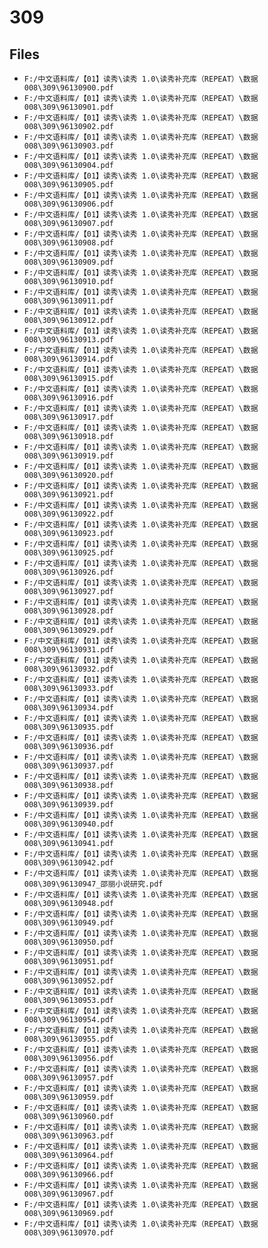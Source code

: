 # 309

## Files

- `F:/中文语料库/【01】读秀\读秀 1.0\读秀补充库（REPEAT）\数据008\309\96130900.pdf`
- `F:/中文语料库/【01】读秀\读秀 1.0\读秀补充库（REPEAT）\数据008\309\96130901.pdf`
- `F:/中文语料库/【01】读秀\读秀 1.0\读秀补充库（REPEAT）\数据008\309\96130902.pdf`
- `F:/中文语料库/【01】读秀\读秀 1.0\读秀补充库（REPEAT）\数据008\309\96130903.pdf`
- `F:/中文语料库/【01】读秀\读秀 1.0\读秀补充库（REPEAT）\数据008\309\96130904.pdf`
- `F:/中文语料库/【01】读秀\读秀 1.0\读秀补充库（REPEAT）\数据008\309\96130905.pdf`
- `F:/中文语料库/【01】读秀\读秀 1.0\读秀补充库（REPEAT）\数据008\309\96130906.pdf`
- `F:/中文语料库/【01】读秀\读秀 1.0\读秀补充库（REPEAT）\数据008\309\96130907.pdf`
- `F:/中文语料库/【01】读秀\读秀 1.0\读秀补充库（REPEAT）\数据008\309\96130908.pdf`
- `F:/中文语料库/【01】读秀\读秀 1.0\读秀补充库（REPEAT）\数据008\309\96130909.pdf`
- `F:/中文语料库/【01】读秀\读秀 1.0\读秀补充库（REPEAT）\数据008\309\96130910.pdf`
- `F:/中文语料库/【01】读秀\读秀 1.0\读秀补充库（REPEAT）\数据008\309\96130911.pdf`
- `F:/中文语料库/【01】读秀\读秀 1.0\读秀补充库（REPEAT）\数据008\309\96130912.pdf`
- `F:/中文语料库/【01】读秀\读秀 1.0\读秀补充库（REPEAT）\数据008\309\96130913.pdf`
- `F:/中文语料库/【01】读秀\读秀 1.0\读秀补充库（REPEAT）\数据008\309\96130914.pdf`
- `F:/中文语料库/【01】读秀\读秀 1.0\读秀补充库（REPEAT）\数据008\309\96130915.pdf`
- `F:/中文语料库/【01】读秀\读秀 1.0\读秀补充库（REPEAT）\数据008\309\96130916.pdf`
- `F:/中文语料库/【01】读秀\读秀 1.0\读秀补充库（REPEAT）\数据008\309\96130917.pdf`
- `F:/中文语料库/【01】读秀\读秀 1.0\读秀补充库（REPEAT）\数据008\309\96130918.pdf`
- `F:/中文语料库/【01】读秀\读秀 1.0\读秀补充库（REPEAT）\数据008\309\96130919.pdf`
- `F:/中文语料库/【01】读秀\读秀 1.0\读秀补充库（REPEAT）\数据008\309\96130920.pdf`
- `F:/中文语料库/【01】读秀\读秀 1.0\读秀补充库（REPEAT）\数据008\309\96130921.pdf`
- `F:/中文语料库/【01】读秀\读秀 1.0\读秀补充库（REPEAT）\数据008\309\96130922.pdf`
- `F:/中文语料库/【01】读秀\读秀 1.0\读秀补充库（REPEAT）\数据008\309\96130923.pdf`
- `F:/中文语料库/【01】读秀\读秀 1.0\读秀补充库（REPEAT）\数据008\309\96130925.pdf`
- `F:/中文语料库/【01】读秀\读秀 1.0\读秀补充库（REPEAT）\数据008\309\96130926.pdf`
- `F:/中文语料库/【01】读秀\读秀 1.0\读秀补充库（REPEAT）\数据008\309\96130927.pdf`
- `F:/中文语料库/【01】读秀\读秀 1.0\读秀补充库（REPEAT）\数据008\309\96130928.pdf`
- `F:/中文语料库/【01】读秀\读秀 1.0\读秀补充库（REPEAT）\数据008\309\96130929.pdf`
- `F:/中文语料库/【01】读秀\读秀 1.0\读秀补充库（REPEAT）\数据008\309\96130931.pdf`
- `F:/中文语料库/【01】读秀\读秀 1.0\读秀补充库（REPEAT）\数据008\309\96130932.pdf`
- `F:/中文语料库/【01】读秀\读秀 1.0\读秀补充库（REPEAT）\数据008\309\96130933.pdf`
- `F:/中文语料库/【01】读秀\读秀 1.0\读秀补充库（REPEAT）\数据008\309\96130934.pdf`
- `F:/中文语料库/【01】读秀\读秀 1.0\读秀补充库（REPEAT）\数据008\309\96130935.pdf`
- `F:/中文语料库/【01】读秀\读秀 1.0\读秀补充库（REPEAT）\数据008\309\96130936.pdf`
- `F:/中文语料库/【01】读秀\读秀 1.0\读秀补充库（REPEAT）\数据008\309\96130937.pdf`
- `F:/中文语料库/【01】读秀\读秀 1.0\读秀补充库（REPEAT）\数据008\309\96130938.pdf`
- `F:/中文语料库/【01】读秀\读秀 1.0\读秀补充库（REPEAT）\数据008\309\96130939.pdf`
- `F:/中文语料库/【01】读秀\读秀 1.0\读秀补充库（REPEAT）\数据008\309\96130940.pdf`
- `F:/中文语料库/【01】读秀\读秀 1.0\读秀补充库（REPEAT）\数据008\309\96130941.pdf`
- `F:/中文语料库/【01】读秀\读秀 1.0\读秀补充库（REPEAT）\数据008\309\96130942.pdf`
- `F:/中文语料库/【01】读秀\读秀 1.0\读秀补充库（REPEAT）\数据008\309\96130947_邵丽小说研究.pdf`
- `F:/中文语料库/【01】读秀\读秀 1.0\读秀补充库（REPEAT）\数据008\309\96130948.pdf`
- `F:/中文语料库/【01】读秀\读秀 1.0\读秀补充库（REPEAT）\数据008\309\96130949.pdf`
- `F:/中文语料库/【01】读秀\读秀 1.0\读秀补充库（REPEAT）\数据008\309\96130950.pdf`
- `F:/中文语料库/【01】读秀\读秀 1.0\读秀补充库（REPEAT）\数据008\309\96130951.pdf`
- `F:/中文语料库/【01】读秀\读秀 1.0\读秀补充库（REPEAT）\数据008\309\96130952.pdf`
- `F:/中文语料库/【01】读秀\读秀 1.0\读秀补充库（REPEAT）\数据008\309\96130953.pdf`
- `F:/中文语料库/【01】读秀\读秀 1.0\读秀补充库（REPEAT）\数据008\309\96130954.pdf`
- `F:/中文语料库/【01】读秀\读秀 1.0\读秀补充库（REPEAT）\数据008\309\96130955.pdf`
- `F:/中文语料库/【01】读秀\读秀 1.0\读秀补充库（REPEAT）\数据008\309\96130956.pdf`
- `F:/中文语料库/【01】读秀\读秀 1.0\读秀补充库（REPEAT）\数据008\309\96130957.pdf`
- `F:/中文语料库/【01】读秀\读秀 1.0\读秀补充库（REPEAT）\数据008\309\96130959.pdf`
- `F:/中文语料库/【01】读秀\读秀 1.0\读秀补充库（REPEAT）\数据008\309\96130960.pdf`
- `F:/中文语料库/【01】读秀\读秀 1.0\读秀补充库（REPEAT）\数据008\309\96130963.pdf`
- `F:/中文语料库/【01】读秀\读秀 1.0\读秀补充库（REPEAT）\数据008\309\96130964.pdf`
- `F:/中文语料库/【01】读秀\读秀 1.0\读秀补充库（REPEAT）\数据008\309\96130966.pdf`
- `F:/中文语料库/【01】读秀\读秀 1.0\读秀补充库（REPEAT）\数据008\309\96130967.pdf`
- `F:/中文语料库/【01】读秀\读秀 1.0\读秀补充库（REPEAT）\数据008\309\96130969.pdf`
- `F:/中文语料库/【01】读秀\读秀 1.0\读秀补充库（REPEAT）\数据008\309\96130970.pdf`
